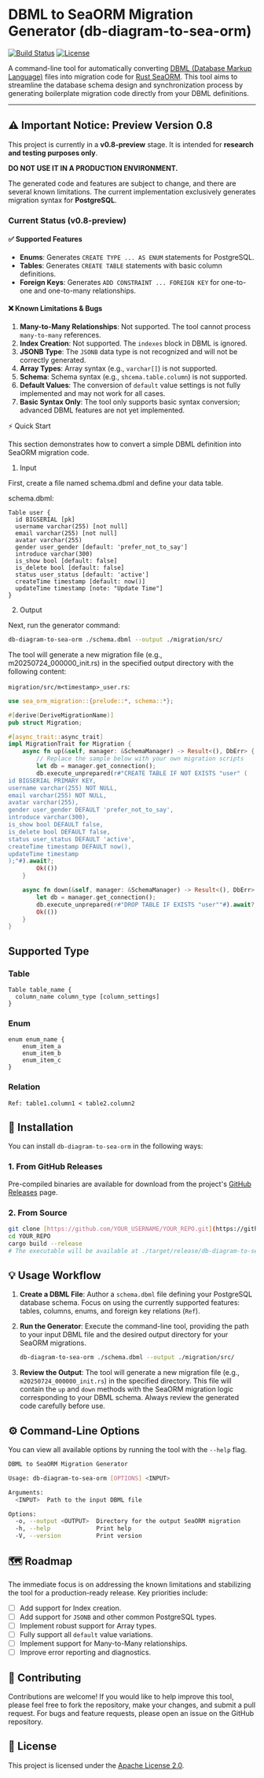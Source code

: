 # DBML to SeaORM Migration Generator (db-diagram-to-sea-orm)

[![Build Status](https://img.shields.io/github/actions/workflow/status/Webnew-b/dbdiagram-to-sea/rust.yml?branch=main)](https://github.com/Webnew-b/dbdiagram-to-sea/actions)
[![License](https://img.shields.io/badge/License-Apache_2.0-blue.svg)](https://opensource.org/licenses/Apache-2.0)

A command-line tool for automatically converting [DBML (Database Markup Language)](https://dbml.org/) files into migration code for [Rust SeaORM](https://www.sea-ql.org/SeaORM/). This tool aims to streamline the database schema design and synchronization process by generating boilerplate migration code directly from your DBML definitions.

---

## ⚠️ Important Notice: Preview Version 0.8

This project is currently in a **v0.8-preview** stage. It is intended for **research and testing purposes only**.

**DO NOT USE IT IN A PRODUCTION ENVIRONMENT.**

The generated code and features are subject to change, and there are several known limitations. The current implementation exclusively generates migration syntax for **PostgreSQL**.

### Current Status (v0.8-preview)

#### ✅ Supported Features
* **Enums**: Generates `CREATE TYPE ... AS ENUM` statements for PostgreSQL.
* **Tables**: Generates `CREATE TABLE` statements with basic column definitions.
* **Foreign Keys**: Generates `ADD CONSTRAINT ... FOREIGN KEY` for one-to-one and one-to-many relationships.

#### ❌ Known Limitations & Bugs
1.  **Many-to-Many Relationships**: Not supported. The tool cannot process `many-to-many` references.
2.  **Index Creation**: Not supported. The `indexes` block in DBML is ignored.
3.  **JSONB Type**: The `JSONB` data type is not recognized and will not be correctly generated.
4.  **Array Types**: Array syntax (e.g., `varchar[]`) is not supported.
5.  **Schema**: Schema syntax (e.g., `shcema.table.column`) is not supported.
6.  **Default Values**: The conversion of `default` value settings is not fully implemented and may not work for all cases.
7.  **Basic Syntax Only**: The tool only supports basic syntax conversion; advanced DBML features are not yet implemented.

⚡ Quick Start

This section demonstrates how to convert a simple DBML definition into SeaORM migration code.
1. Input

First, create a file named schema.dbml and define your data table.

schema.dbml:
``` dbml
Table user {
  id BIGSERIAL [pk]
  username varchar(255) [not null]
  email varchar(255) [not null]
  avatar varchar(255)
  gender user_gender [default: 'prefer_not_to_say']
  introduce varchar(300)
  is_show bool [default: false]
  is_delete bool [default: false]
  status user_status [default: 'active']
  createTime timestamp [default: now()]
  updateTime timestamp [note: "Update Time"]
}
```

2. Output

Next, run the generator command:
```bash
db-diagram-to-sea-orm ./schema.dbml --output ./migration/src/
```
The tool will generate a new migration file (e.g., m20250724_000000_init.rs) in the specified output directory with the following content:

`migration/src/m<timestamp>_user.rs`:
``` rust
use sea_orm_migration::{prelude::*, schema::*};

#[derive(DeriveMigrationName)]
pub struct Migration;

#[async_trait::async_trait]
impl MigrationTrait for Migration {
    async fn up(&self, manager: &SchemaManager) -> Result<(), DbErr> {
        // Replace the sample below with your own migration scripts
        let db = manager.get_connection();
        db.execute_unprepared(r#"CREATE TABLE IF NOT EXISTS "user" (
id BIGSERIAL PRIMARY KEY,
username varchar(255) NOT NULL,
email varchar(255) NOT NULL,
avatar varchar(255),
gender user_gender DEFAULT 'prefer_not_to_say',
introduce varchar(300),
is_show bool DEFAULT false,
is_delete bool DEFAULT false,
status user_status DEFAULT 'active',
createTime timestamp DEFAULT now(),
updateTime timestamp
);"#).await?;
        Ok(())
    }

    async fn down(&self, manager: &SchemaManager) -> Result<(), DbErr> {
        let db = manager.get_connection();
        db.execute_unprepared(r#"DROP TABLE IF EXISTS "user""#).await?;
        Ok(())
    }
}
```

## Supported Type
### Table
``` dbml
Table table_name {
  column_name column_type [column_settings]
}
```
### Enum
``` dbml
enum enum_name {
    enum_item_a
    enum_item_b
    enum_item_c
}
```
### Relation
``` dbml
Ref: table1.column1 < table2.column2
```
## 🚀 Installation

You can install `db-diagram-to-sea-orm` in the following ways:

### 1. From GitHub Releases
Pre-compiled binaries are available for download from the project's [GitHub Releases](https://github.com/YOUR_USERNAME/YOUR_REPO/releases) page.

### 2. From Source
```bash
git clone [https://github.com/YOUR_USERNAME/YOUR_REPO.git](https://github.com/YOUR_USERNAME/YOUR_REPO.git)
cd YOUR_REPO
cargo build --release
# The executable will be available at ./target/release/db-diagram-to-sea-orm
```

## 💡 Usage Workflow

1.  **Create a DBML File**: Author a `schema.dbml` file defining your PostgreSQL database schema. Focus on using the currently supported features: tables, columns, enums, and foreign key relations (`Ref`).

2.  **Run the Generator**: Execute the command-line tool, providing the path to your input DBML file and the desired output directory for your SeaORM migrations.
    ```bash
    db-diagram-to-sea-orm ./schema.dbml --output ./migration/src/
    ```

3.  **Review the Output**: The tool will generate a new migration file (e.g., `m20250724_000000_init.rs`) in the specified directory. This file will contain the `up` and `down` methods with the SeaORM migration logic corresponding to your DBML schema. Always review the generated code carefully before use.

## ⚙️ Command-Line Options

You can view all available options by running the tool with the `--help` flag.

```bash
DBML to SeaORM Migration Generator

Usage: db-diagram-to-sea-orm [OPTIONS] <INPUT>

Arguments:
  <INPUT>  Path to the input DBML file

Options:
  -o, --output <OUTPUT>  Directory for the output SeaORM migration
  -h, --help             Print help
  -V, --version          Print version
```

## 🗺️ Roadmap

The immediate focus is on addressing the known limitations and stabilizing the tool for a production-ready release. Key priorities include:
- [ ] Add support for Index creation.
- [ ] Add support for `JSONB` and other common PostgreSQL types.
- [ ] Implement robust support for Array types.
- [ ] Fully support all `default` value variations.
- [ ] Implement support for Many-to-Many relationships.
- [ ] Improve error reporting and diagnostics.

## 🤝 Contributing

Contributions are welcome! If you would like to help improve this tool, please feel free to fork the repository, make your changes, and submit a pull request. For bugs and feature requests, please open an issue on the GitHub repository.

## 📜 License

This project is licensed under the [Apache License 2.0](https://opensource.org/licenses/Apache-2.0).
